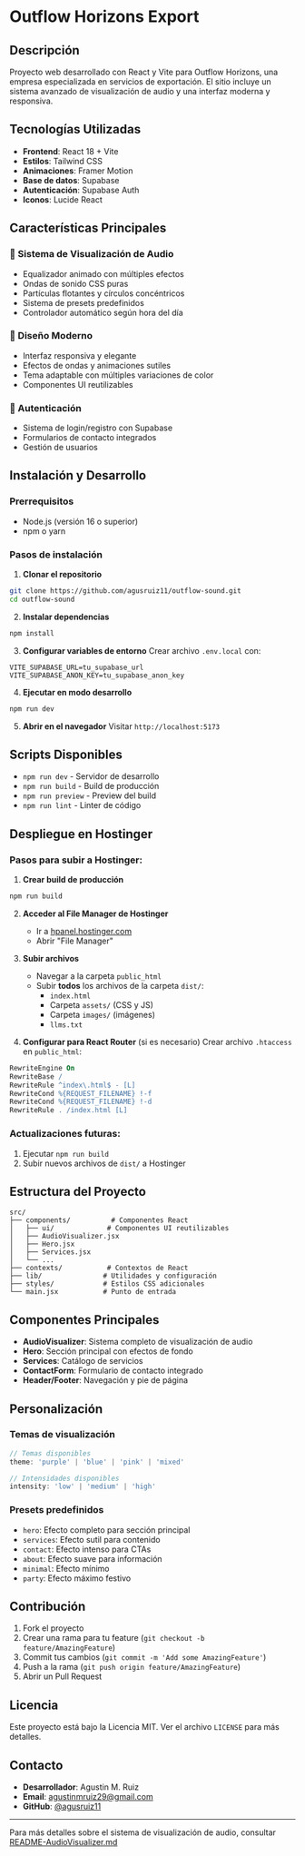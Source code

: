 # Outflow Horizons Export

## Descripción
Proyecto web desarrollado con React y Vite para Outflow Horizons, una empresa especializada en servicios de exportación. El sitio incluye un sistema avanzado de visualización de audio y una interfaz moderna y responsiva.

## Tecnologías Utilizadas

- **Frontend**: React 18 + Vite
- **Estilos**: Tailwind CSS
- **Animaciones**: Framer Motion
- **Base de datos**: Supabase
- **Autenticación**: Supabase Auth
- **Iconos**: Lucide React

## Características Principales

### 🎵 Sistema de Visualización de Audio
- Equalizador animado con múltiples efectos
- Ondas de sonido CSS puras
- Partículas flotantes y círculos concéntricos
- Sistema de presets predefinidos
- Controlador automático según hora del día

### 🎨 Diseño Moderno
- Interfaz responsiva y elegante
- Efectos de ondas y animaciones sutiles
- Tema adaptable con múltiples variaciones de color
- Componentes UI reutilizables

### 🔐 Autenticación
- Sistema de login/registro con Supabase
- Formularios de contacto integrados
- Gestión de usuarios

## Instalación y Desarrollo

### Prerrequisitos
- Node.js (versión 16 o superior)
- npm o yarn

### Pasos de instalación

1. **Clonar el repositorio**
```bash
git clone https://github.com/agusruiz11/outflow-sound.git
cd outflow-sound
```

2. **Instalar dependencias**
```bash
npm install
```

3. **Configurar variables de entorno**
Crear archivo `.env.local` con:
```env
VITE_SUPABASE_URL=tu_supabase_url
VITE_SUPABASE_ANON_KEY=tu_supabase_anon_key
```

4. **Ejecutar en modo desarrollo**
```bash
npm run dev
```

5. **Abrir en el navegador**
Visitar `http://localhost:5173`

## Scripts Disponibles

- `npm run dev` - Servidor de desarrollo
- `npm run build` - Build de producción
- `npm run preview` - Preview del build
- `npm run lint` - Linter de código

## Despliegue en Hostinger

### Pasos para subir a Hostinger:

1. **Crear build de producción**
```bash
npm run build
```

2. **Acceder al File Manager de Hostinger**
   - Ir a [hpanel.hostinger.com](https://hpanel.hostinger.com)
   - Abrir "File Manager"

3. **Subir archivos**
   - Navegar a la carpeta `public_html`
   - Subir **todos** los archivos de la carpeta `dist/`:
     - `index.html`
     - Carpeta `assets/` (CSS y JS)
     - Carpeta `images/` (imágenes)
     - `llms.txt`

4. **Configurar para React Router** (si es necesario)
Crear archivo `.htaccess` en `public_html`:
```apache
RewriteEngine On
RewriteBase /
RewriteRule ^index\.html$ - [L]
RewriteCond %{REQUEST_FILENAME} !-f
RewriteCond %{REQUEST_FILENAME} !-d
RewriteRule . /index.html [L]
```

### Actualizaciones futuras:
1. Ejecutar `npm run build`
2. Subir nuevos archivos de `dist/` a Hostinger

## Estructura del Proyecto

```
src/
├── components/          # Componentes React
│   ├── ui/             # Componentes UI reutilizables
│   ├── AudioVisualizer.jsx
│   ├── Hero.jsx
│   ├── Services.jsx
│   └── ...
├── contexts/           # Contextos de React
├── lib/               # Utilidades y configuración
├── styles/            # Estilos CSS adicionales
└── main.jsx           # Punto de entrada
```

## Componentes Principales

- **AudioVisualizer**: Sistema completo de visualización de audio
- **Hero**: Sección principal con efectos de fondo
- **Services**: Catálogo de servicios
- **ContactForm**: Formulario de contacto integrado
- **Header/Footer**: Navegación y pie de página

## Personalización

### Temas de visualización
```jsx
// Temas disponibles
theme: 'purple' | 'blue' | 'pink' | 'mixed'

// Intensidades disponibles
intensity: 'low' | 'medium' | 'high'
```

### Presets predefinidos
- `hero`: Efecto completo para sección principal
- `services`: Efecto sutil para contenido
- `contact`: Efecto intenso para CTAs
- `about`: Efecto suave para información
- `minimal`: Efecto mínimo
- `party`: Efecto máximo festivo

## Contribución

1. Fork el proyecto
2. Crear una rama para tu feature (`git checkout -b feature/AmazingFeature`)
3. Commit tus cambios (`git commit -m 'Add some AmazingFeature'`)
4. Push a la rama (`git push origin feature/AmazingFeature`)
5. Abrir un Pull Request

## Licencia

Este proyecto está bajo la Licencia MIT. Ver el archivo `LICENSE` para más detalles.

## Contacto

- **Desarrollador**: Agustin M. Ruiz
- **Email**: agustinmruiz29@gmail.com
- **GitHub**: [@agusruiz11](https://github.com/agusruiz11)

---

Para más detalles sobre el sistema de visualización de audio, consultar [README-AudioVisualizer.md](./README-AudioVisualizer.md)

